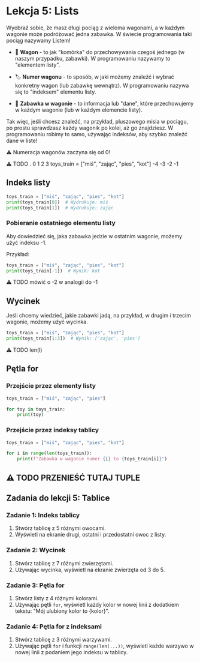 # Lekcja 5: Lists
Wyobraź sobie, że masz długi pociąg z wieloma wagonami, a w każdym wagonie może podróżować jedna zabawka.
W świecie programowania taki pociąg nazywamy Listem!

- 🚃 **Wagon** - to jak "komórka" do przechowywania czegoś jednego (w naszym przypadku, zabawki). W programowaniu nazywamy to "elementem listy".
  
- 🏷️ **Numer wagonu** - to sposób, w jaki możemy znaleźć i wybrać konkretny wagon (lub zabawkę wewnątrz). W programowaniu nazywa się to "indeksem" elementu listy.

- 🧸 **Zabawka w wagonie** - to informacja lub "dane", które przechowujemy w każdym wagonie (lub w każdym elemencie listy).

Tak więc, jeśli chcesz znaleźć, na przykład, pluszowego misia w pociągu, po prostu sprawdzasz każdy wagonik po kolei, aż go znajdziesz. W programowaniu robimy to samo, używając indeksów, aby szybko znaleźć dane w liste!

:warning: Numeracja wagonów zaczyna się od 0!

:warning: TODO
.                              0                 1                  2            3
toys_train = ["miś", "zając", "pies", "kot"]
                              -4                -3              -2               -1

## Indeks listy

```python
toys_train = ["miś", "zając", "pies", "kot"]
print(toys_train[0])  # Wydrukuje: miś
print(toys_train[1])  # Wydrukuje: zając
```

### Pobieranie ostatniego elementu listy

Aby dowiedzieć się, jaka zabawka jedzie w ostatnim wagonie, możemy użyć indeksu -1.

Przykład:

```python
toys_train = ["miś", "zając", "pies", "kot"]
print(toys_train[-1])  # Wynik: kot
```
:warning: TODO mówić o -2 w analogii do -1

## Wycinek
Jeśli chcemy wiedzieć, jakie zabawki jadą, na przykład, w drugim i trzecim wagonie, możemy użyć wycinka.

```python
toys_train = ["miś", "zając", "pies", "kot"]
print(toys_train[1:3])  # Wynik: ['zając', 'pies']
```
:warning: TODO len(l)

## Pętla for

### Przejście przez elementy listy

```python
toys_train = ["miś", "zając", "pies"]

for toy in toys_train:
    print(toy)
```

### Przejście przez indeksy tablicy

```python
toys_train = ["miś", "zając", "pies", "kot"]

for i in range(len(toys_train)):
    print(f"Zabawka w wagonie numer {i} to {toys_train[i]}")
```

:warning: TODO PRZENIEŚĆ TUTAJ TUPLE
---

## Zadania do lekcji 5: Tablice

### Zadanie 1: Indeks tablicy

1. Stwórz tablicę z 5 różnymi owocami.
2. Wyświetl na ekranie drugi, ostatni i przedostatni owoc z listy.

### Zadanie 2: Wycinek

1. Stwórz tablicę z 7 różnymi zwierzętami.
2. Używając wycinka, wyświetl na ekranie zwierzęta od 3 do 5.

### Zadanie 3: Pętla for

1. Stwórz listy z 4 różnymi kolorami.
2. Używając pętli `for`, wyświetl każdy kolor w nowej linii z dodatkiem tekstu: "Mój ulubiony kolor to {kolor}".

### Zadanie 4: Pętla for z indeksami

1. Stwórz tablicę z 3 różnymi warzywami.
2. Używając pętli `for` i funkcji `range(len(...))`, wyświetl każde warzywo w nowej linii z podaniem jego indeksu w tablicy.
